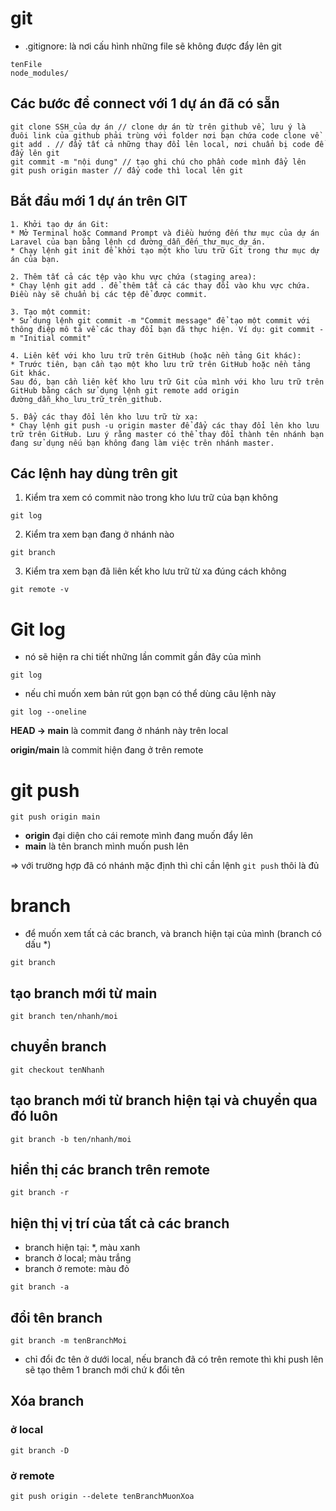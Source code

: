 # git

- .gitignore: là nơi cấu hình những file sẽ không được đẩy lên git

```
tenFile
node_modules/
```

## Các bước để connect với 1 dự án đã có sẵn

```
git clone SSH_của dự án // clone dự án từ trên github về, lưu ý là đuôi link của github phải trùng với folder nơi bạn chứa code clone về
git add . // đẩy tất cả những thay đổi lên local, nơi chuẩn bị code để đẩy lên git
git commit -m "nội dung" // tạo ghi chú cho phần code mình đẩy lên
git push origin master // đẩy code thì local lên git
```

## Bắt đầu mới 1 dự án trên GIT

```
1. Khởi tạo dự án Git:
* Mở Terminal hoặc Command Prompt và điều hướng đến thư mục của dự án Laravel của bạn bằng lệnh cd đường_dẫn_đến_thư_mục_dự_án.
* Chạy lệnh git init để khởi tạo một kho lưu trữ Git trong thư mục dự án của bạn.

2. Thêm tất cả các tệp vào khu vực chứa (staging area):
* Chạy lệnh git add . để thêm tất cả các thay đổi vào khu vực chứa. Điều này sẽ chuẩn bị các tệp để được commit.

3. Tạo một commit:
* Sử dụng lệnh git commit -m "Commit message" để tạo một commit với thông điệp mô tả về các thay đổi bạn đã thực hiện. Ví dụ: git commit -m "Initial commit"

4. Liên kết với kho lưu trữ trên GitHub (hoặc nền tảng Git khác):
* Trước tiên, bạn cần tạo một kho lưu trữ trên GitHub hoặc nền tảng Git khác.
Sau đó, bạn cần liên kết kho lưu trữ Git của mình với kho lưu trữ trên GitHub bằng cách sử dụng lệnh git remote add origin đường_dẫn_kho_lưu_trữ_trên_github.

5. Đẩy các thay đổi lên kho lưu trữ từ xa:
* Chạy lệnh git push -u origin master để đẩy các thay đổi lên kho lưu trữ trên GitHub. Lưu ý rằng master có thể thay đổi thành tên nhánh bạn đang sử dụng nếu bạn không đang làm việc trên nhánh master.
```

## Các lệnh hay dùng trên git

1. Kiểm tra xem có commit nào trong kho lưu trữ của bạn không

```
git log
```

2. Kiểm tra xem bạn đang ở nhánh nào

```
git branch
```

3. Kiểm tra xem bạn đã liên kết kho lưu trữ từ xa đúng cách không

```
git remote -v
```

# Git log

- nó sẽ hiện ra chi tiết những lần commit gần đây của mình

```
git log
```

- nếu chỉ muốn xem bản rút gọn bạn có thể dùng câu lệnh này

```
git log --oneline
```

**HEAD -> main** là commit đang ở nhánh này trên local

**origin/main** là commit hiện đang ở trên remote

# git push

```
git push origin main
```

- **origin** đại diện cho cái remote mình đang muốn đẩy lên
- **main** là tên branch mình muốn push lên

=> với trường hợp đã có nhánh mặc định thì chỉ cần lệnh `git push` thôi là đủ

# branch

- để muốn xem tất cả các branch, và branch hiện tại của mình (branch có dấu \*)

```
git branch
```

## tạo branch mới từ main

```
git branch ten/nhanh/moi
```

## chuyển branch

```
git checkout tenNhanh
```

## tạo branch mới từ branch hiện tại và chuyển qua đó luôn

```
git branch -b ten/nhanh/moi
```

## hiển thị các branch trên remote

```
git branch -r
```

## hiện thị vị trí của tất cả các branch

- branch hiện tại: \*, màu xanh
- branch ở local; màu trắng
- branch ở remote: màu đỏ

```
git branch -a
```

## đổi tên branch

```
git branch -m tenBranchMoi
```

- chỉ đổi đc tên ở dưới local, nếu branch đã có trên remote thì khi push lên sẽ tạo thêm 1 branch mới chứ k đổi tên

## Xóa branch

### ở local

```
git branch -D
```

### ở remote

```
git push origin --delete tenBranchMuonXoa
```
